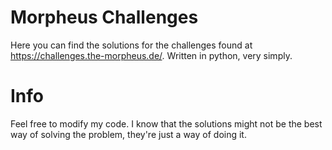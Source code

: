 # Morpheus Challenges
Here you can find the solutions for the challenges found at https://challenges.the-morpheus.de/. Written in python, very simply.

# Info
Feel free to modify my code. I know that the solutions might not be the best way of solving the problem, they're just a way of doing it.
